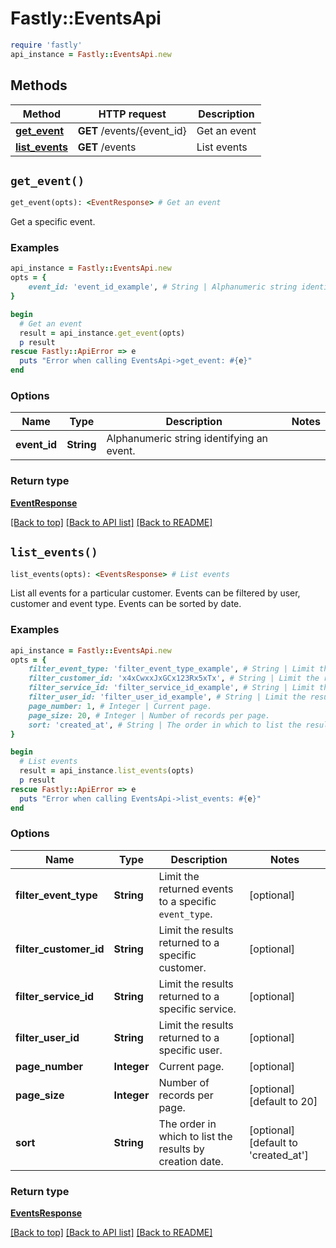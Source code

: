 # Fastly::EventsApi


```ruby
require 'fastly'
api_instance = Fastly::EventsApi.new
```

## Methods

| Method | HTTP request | Description |
| ------ | ------------ | ----------- |
| [**get_event**](EventsApi.md#get_event) | **GET** /events/{event_id} | Get an event |
| [**list_events**](EventsApi.md#list_events) | **GET** /events | List events |


## `get_event()`

```ruby
get_event(opts): <EventResponse> # Get an event
```

Get a specific event.

### Examples

```ruby
api_instance = Fastly::EventsApi.new
opts = {
    event_id: 'event_id_example', # String | Alphanumeric string identifying an event.
}

begin
  # Get an event
  result = api_instance.get_event(opts)
  p result
rescue Fastly::ApiError => e
  puts "Error when calling EventsApi->get_event: #{e}"
end
```

### Options

| Name | Type | Description | Notes |
| ---- | ---- | ----------- | ----- |
| **event_id** | **String** | Alphanumeric string identifying an event. |  |

### Return type

[**EventResponse**](EventResponse.md)

[[Back to top]](#) [[Back to API list]](../../README.md#endpoints)
[[Back to README]](../../README.md)
## `list_events()`

```ruby
list_events(opts): <EventsResponse> # List events
```

List all events for a particular customer. Events can be filtered by user, customer and event type. Events can be sorted by date.

### Examples

```ruby
api_instance = Fastly::EventsApi.new
opts = {
    filter_event_type: 'filter_event_type_example', # String | Limit the returned events to a specific `event_type`.
    filter_customer_id: 'x4xCwxxJxGCx123Rx5xTx', # String | Limit the results returned to a specific customer.
    filter_service_id: 'filter_service_id_example', # String | Limit the results returned to a specific service.
    filter_user_id: 'filter_user_id_example', # String | Limit the results returned to a specific user.
    page_number: 1, # Integer | Current page.
    page_size: 20, # Integer | Number of records per page.
    sort: 'created_at', # String | The order in which to list the results by creation date.
}

begin
  # List events
  result = api_instance.list_events(opts)
  p result
rescue Fastly::ApiError => e
  puts "Error when calling EventsApi->list_events: #{e}"
end
```

### Options

| Name | Type | Description | Notes |
| ---- | ---- | ----------- | ----- |
| **filter_event_type** | **String** | Limit the returned events to a specific `event_type`. | [optional] |
| **filter_customer_id** | **String** | Limit the results returned to a specific customer. | [optional] |
| **filter_service_id** | **String** | Limit the results returned to a specific service. | [optional] |
| **filter_user_id** | **String** | Limit the results returned to a specific user. | [optional] |
| **page_number** | **Integer** | Current page. | [optional] |
| **page_size** | **Integer** | Number of records per page. | [optional][default to 20] |
| **sort** | **String** | The order in which to list the results by creation date. | [optional][default to &#39;created_at&#39;] |

### Return type

[**EventsResponse**](EventsResponse.md)

[[Back to top]](#) [[Back to API list]](../../README.md#endpoints)
[[Back to README]](../../README.md)
